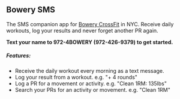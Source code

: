 ## Bowery SMS
The SMS companion app for [Bowery CrossFit](http://www.bowerycrossfit.com) in NYC. Receive daily workouts, log your results and never forget another PR again.

**Text your name to 972-4BOWERY (972-426-9379) to get started.**

##### Features:
- Receive the daily workout every morning as a text message.
- Log your result from a workout. e.g. "+ 4 rounds"
- Log a PR for a movement or activity. e.g. "Clean 1RM: 135lbs"
- Search your PRs for an activity or movement. e.g. "Clean 1RM"

